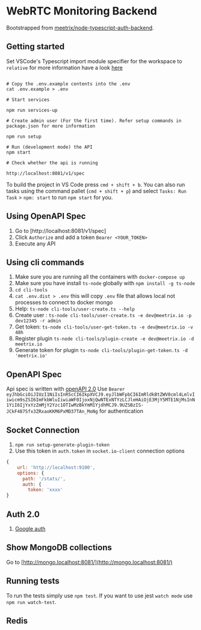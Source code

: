 # WebRTC Monitoring Backend

Bootstrapped from [meetrix/node-typescript-auth-backend](https://gitlab.com/meetrix/general/project-templates/node-typescript-auth-backend).

## Getting started

Set VSCode's Typescript import module specifier for the workspace to `relative` for more information have a look [here](#import-path-quirks)

```shell

# Copy the .env.example contents into the .env
cat .env.example > .env

# Start services

npm run services-up

# Create admin user (For the first time). Refer setup commands in package.json for more information

npm run setup

# Run (development mode) the API
npm start

# Check whether the api is running

http://localhost:8081/v1/spec
```

To build the project in VS Code press `cmd + shift + b`. You can also run tasks using the command pallet (`cmd + shift + p`) and select `Tasks: Run Task` > `npm: start` to run `npm start` for you.

## Using OpenAPI Spec

1. Go to [http://localhost:8081/v1/spec]
2. Click `Authorize` and add a token `Bearer <YOUR_TOKEN>`
3. Execute any API

## Using cli commands

1. Make sure you are running all the containers with `docker-compose up`
2. Make sure you have install `ts-node` globally with `npm install -g ts-node`
3. `cd cli-tools`
4. `cat .env.dist > .env` this will copy `.env` file that allows local not processes to connect to docker mongo
5. Help: `ts-node cli-tools/user-create.ts --help`
6. Create user : `ts-node cli-tools/user-create.ts -e dev@meetrix.io -p dev12345 -r admin`
7. Get token: `ts-node cli-tools/user-get-token.ts -e dev@meetrix.io -v 48h`
8. Register plugin `ts-node cli-tools/plugin-create -e dev@meetrix.io -d meetrix.io`
9. Generate token for plugin `ts-node cli-tools/plugin-get-token.ts -d 'meetrix.io'`

## OpenAPI Spec

Api spec is written with [openAPI 2.0](https://editor.swagger.io)
Use `Bearer eyJhbGciOiJIUzI1NiIsInR5cCI6IkpXVCJ9.eyJlbWFpbCI6ImRldkBtZWV0cml4LmlvIiwicm9sZSI6ImFkbWluIiwiaWF0IjoxNjQwNTExNTYzLCJleHAiOjE3MjY5MTE1NjMsInN1YiI6IjYxYzZmMjY2Yzc1OTIwMzBkYmM1YjdhMCJ9.9UZSBzIS-JCkF487Sfx3ZRxaoKKM6PxMD37TAn_MoNg` for authentication

## Socket Connection

1. `npm run setup-generate-plugin-token`
2. Use this token in `auth.token` in `socket.io-client` connection options

```js
{
    url: 'http://localhost:9100',
    options: {
      path: '/stats/',
      auth: {
        token: 'xxxx'
}        
```

## Auth 2.0

1. [Google auth](https://developers.google.com/identity/sign-in/web/sign-in)

## Show MongoDB collections

Go to [http://mongo.localhost:8081/](http://mongo.localhost:8081/)

## Running tests

To run the tests simply use `npm test`. If you want to use jest `watch mode` use `npm run watch-test`.

## Redis

